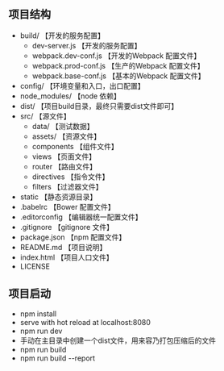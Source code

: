 
## 项目结构

* build/                         【开发的服务配置】
    - dev-server.js              【开发的服务配置】
    - webpack.dev-conf.js        【开发的Webpack 配置文件】
    - webpack.prod-conf.js       【生产的Webpack 配置文件】
    - webpack.base-conf.js       【基本的Webpack 配置文件】
* config/                        【环境变量和入口，出口配置】                       
* node_modules/                  【node 依赖】
* dist/                          【项目build目录，最终只需要dist文件即可】
* src/                           【源文件】
    - data/                      【测试数据】
    - assets/                    【资源文件】
    - components                 【组件文件】
    - views                      【页面文件】
    - router                    【路由文件】
    - directives                【指令文件】
    - filters                   【过滤器文件】
*  static                       【静态资源目录】
* .babelrc                      【Bower 配置文件】
* .editorconfig                 【编辑器统一配置文件】
* .gitignore                    【gitignore 文件】
* package.json                  【npm 配置文件】
* README.md                     【项目说明】
* index.html                    【项目人口文件】
* LICENSE

## 项目启动

 * npm install
 * serve with hot reload at localhost:8080
 * npm run dev
 * 手动在主目录中创建一个dist文件，用来容乃打包压缩后的文件
 * npm run build
 * npm run build --report

